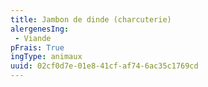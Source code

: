 ```yaml
---
title: Jambon de dinde (charcuterie)
alergenesIng:
 - Viande
pFrais: True
ingType: animaux
uuid: 02cf0d7e-01e8-41cf-af74-6ac35c1769cd
---
```


